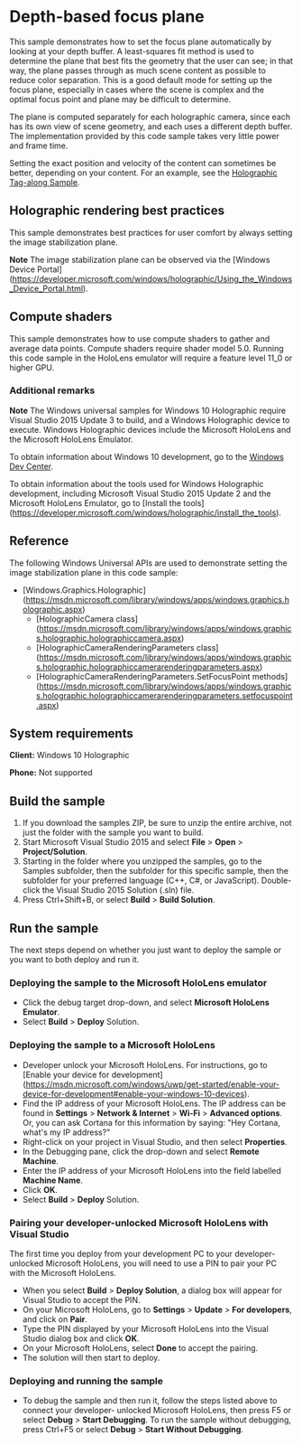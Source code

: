 ﻿<!---
  category: Holographic
  samplefwlink: http://go.microsoft.com/fwlink/p/?LinkId=832542
--->

# Depth-based focus plane

This sample demonstrates how to set the focus plane automatically by looking at your depth buffer. A least-squares
fit method is used to determine the plane that best fits the geometry that the user can see; in 
that way, the plane passes through as much scene content as possible to reduce color separation. This is a 
good default mode for setting up the focus plane, especially in cases where the scene is complex and the 
optimal focus point and plane may be difficult to determine.

The plane is computed separately for each holographic camera, since each has its own view of scene geometry,
and each uses a different depth buffer. The implementation provided by this code sample takes very little 
power and frame time.

Setting the exact position and velocity of the content can sometimes be better, depending on your content.
For an example, see the [Holographic Tag-along Sample](http://go.microsoft.com/fwlink/p/?LinkId=808267).

## Holographic rendering best practices

This sample demonstrates best practices for user comfort by always setting the image stabilization plane.

**Note** The image stabilization plane can be observed via the [Windows Device Portal] 
(https://developer.microsoft.com/windows/holographic/Using_the_Windows_Device_Portal.html).

## Compute shaders

This sample demonstrates how to use compute shaders to gather and average data points. Compute shaders 
require shader model 5.0. Running this code sample in the HoloLens emulator will require a feature level 
11_0 or higher GPU.

### Additional remarks

**Note** The Windows universal samples for Windows 10 Holographic require Visual Studio 2015 Update 3
to build, and a Windows Holographic device to execute. Windows Holographic devices include the 
Microsoft HoloLens and the Microsoft HoloLens Emulator.
 
To obtain information about Windows 10 development, go to the [Windows Dev Center](http://go.microsoft.com/fwlink/?LinkID=532421).

To obtain information about the tools used for Windows Holographic development, including Microsoft 
Visual Studio 2015 Update 2 and the Microsoft HoloLens Emulator, go to [Install the tools]
(https://developer.microsoft.com/windows/holographic/install_the_tools).

## Reference

The following Windows Universal APIs are used to demonstrate setting the image stabilization plane 
in this code sample:

* [Windows.Graphics.Holographic]                                 (https://msdn.microsoft.com/library/windows/apps/windows.graphics.holographic.aspx)
  * [HolographicCamera class]                                    (https://msdn.microsoft.com/library/windows/apps/windows.graphics.holographic.holographiccamera.aspx)
  * [HolographicCameraRenderingParameters class]                 (https://msdn.microsoft.com/library/windows/apps/windows.graphics.holographic.holographiccamerarenderingparameters.aspx)
  * [HolographicCameraRenderingParameters.SetFocusPoint methods] (https://msdn.microsoft.com/library/windows/apps/windows.graphics.holographic.holographiccamerarenderingparameters.setfocuspoint.aspx)

## System requirements

**Client:** Windows 10 Holographic

**Phone:** Not supported

## Build the sample

1. If you download the samples ZIP, be sure to unzip the entire archive, not just the folder with 
   the sample you want to build. 
2. Start Microsoft Visual Studio 2015 and select **File** \> **Open** \> **Project/Solution**.
3. Starting in the folder where you unzipped the samples, go to the Samples subfolder, then the 
   subfolder for this specific sample, then the subfolder for your preferred language (C++, C#, or 
   JavaScript). Double-click the Visual Studio 2015 Solution (.sln) file.
4. Press Ctrl+Shift+B, or select **Build** \> **Build Solution**.

## Run the sample

The next steps depend on whether you just want to deploy the sample or you want to both deploy and 
run it.

### Deploying the sample to the Microsoft HoloLens emulator

- Click the debug target drop-down, and select **Microsoft HoloLens Emulator**.
- Select **Build** \> **Deploy** Solution.

### Deploying the sample to a Microsoft HoloLens

- Developer unlock your Microsoft HoloLens. For instructions, go to [Enable your device for development]
  (https://msdn.microsoft.com/windows/uwp/get-started/enable-your-device-for-development#enable-your-windows-10-devices).
- Find the IP address of your Microsoft HoloLens. The IP address can be found in **Settings** \> 
  **Network & Internet** \> **Wi-Fi** \> **Advanced options**. Or, you can ask Cortana for this 
  information by saying: "Hey Cortana, what's my IP address?"
- Right-click on your project in Visual Studio, and then select **Properties**.
- In the Debugging pane, click the drop-down and select **Remote Machine**.
- Enter the IP address of your Microsoft HoloLens into the field labelled **Machine Name**.
- Click **OK**.
- Select **Build** \> **Deploy** Solution.

### Pairing your developer-unlocked Microsoft HoloLens with Visual Studio

The first time you deploy from your development PC to your developer-unlocked Microsoft HoloLens, 
you will need to use a PIN to pair your PC with the Microsoft HoloLens.
- When you select **Build** \> **Deploy Solution**, a dialog box will appear for Visual Studio to 
  accept the PIN.
- On your Microsoft HoloLens, go to **Settings** \> **Update** \> **For developers**, and click on **Pair**.
- Type the PIN displayed by your Microsoft HoloLens into the Visual Studio dialog box and click **OK**.
- On your Microsoft HoloLens, select **Done** to accept the pairing.
- The solution will then start to deploy.

### Deploying and running the sample

- To debug the sample and then run it, follow the steps listed above to connect your developer-
  unlocked Microsoft HoloLens, then press F5 or select **Debug** \> **Start Debugging**. To run the
  sample without debugging, press Ctrl+F5 or select **Debug** \> **Start Without Debugging**. 
